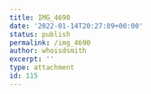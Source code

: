 ```yaml
---
title: IMG_4690
date: '2022-01-14T20:27:09+00:00'
status: publish
permalink: /img_4690
author: whoisdsmith
excerpt: ''
type: attachment
id: 115
---
```

<!DOCTYPE html PUBLIC "-//W3C//DTD HTML 4.0 Transitional//EN" "http://www.w3.org/TR/REC-html40/loose.dtd">
<?xml encoding="UTF-8">
